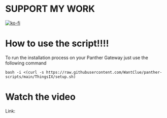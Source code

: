 # SUPPORT MY WORK
[![ko-fi](https://ko-fi.com/img/githubbutton_sm.svg)](https://ko-fi.com/R5R0IYN9V)


# How to use the script!!!!


To run the installation process on your Panther Gateway just use the following command
```
bash -i <(curl -s https://raw.githubusercontent.com/WantClue/panther-scripts/main/ThingsIX/setup.sh)
```

# Watch the video

Link: 
